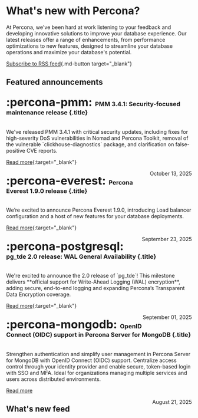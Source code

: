 # What's new with Percona?

At Percona, we've been hard at work listening to your feedback and developing innovative solutions to improve your database experience. Our latest releases offer a range of enhancements, from performance optimizations to new features, designed to streamline your database operations and maximize your database's potential.

[Subscribe to RSS feed](https://docs.percona.com/feed_rss_created.xml){.md-button target="_blank"}

## Featured announcements

<div data-grid markdown>


<div data-banner="pmm" markdown>

### <span style="font-size:1.875em;margin-right:0.125em">:percona-pmm:</span> PMM 3.4.1: Security-focused maintenance release {.title}
<br>
We've released PMM 3.4.1 with critical security updates, including fixes for high-severity DoS vulnerabilities in Nomad and Percona Toolkit, removal of the vulnerable `clickhouse-diagnostics` package, and clarification on false-positive CVE reports.
<div class="actions" markdown>

[Read more](../new/posts/Percona%20Monitoring%20and%20Management/pmm-3.4.1-release.md){:target="_blank"}

<span style="float: right;">October 13, 2025</span>

</div>
</div>

<div data-banner="postgresql" markdown>

### <span style="font-size:1.875em;margin-right:0.125em">:percona-everest:</span> Percona Everest 1.9.0 release {.title}
<br>
We’re excited to announce Percona Everest 1.9.0, introducing Load balancer configuration and a host of new features for your database deployments.

<div class="actions" markdown>

[Read more](../new/posts/Percona%20Everest/everest-1.9.0-release.md){:target="_blank"}

<span style="float: right;">September 23, 2025</span>

</div>
</div>

<div data-banner="postgresql" markdown>

### <span style="font-size:1.875em;margin-right:0.125em">:percona-postgresql:</span> pg_tde 2.0 release: WAL General Availability {.title}
<br>
We're excited to announce the 2.0 release of `pg_tde`! This milestone delivers **official support for Write-Ahead Logging (WAL) encryption**, adding secure, end-to-end logging and expanding Percona’s Transparent Data Encryption coverage.

<div class="actions" markdown>

[Read more](../new/posts/PostgreSQL/pg-tde-2.0-release.md){:target="_blank"}

<span style="float: right;">September 01, 2025</span>

</div>
</div>

<div data-banner="mongodb" markdown>

### <span style="font-size:1.875em;margin-right:0.125em">:percona-mongodb:</span> OpenID Connect (OIDC) support in Percona Server for MongoDB {.title}
<br>
Strengthen authentication and simplify user management in Percona Server for MongoDB with OpenID Connect (OIDC) support. Centralize access control through your identity provider and enable secure, token-based login with SSO and MFA. Ideal for organizations managing multiple services and users across distributed environments.

<div class="actions" markdown>

[Read more](../new/posts/MongoDB/oidc-support.md)

<span style="float: right;">August 21, 2025</span>


</div>
</div>

</div>

## What's new feed
